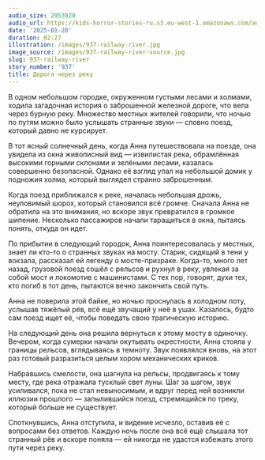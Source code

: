 ```yaml
---
audio_size: 2953920
audio_url: https://kids-horror-stories-ru.s3.eu-west-1.amazonaws.com/audio/937-railway-river.mp3
date: '2025-01-20'
duration: 02:27
illustration: /images/937-railway-river.jpg
image_source: /images/937-railway-river-source.jpg
slug: 937-railway-river
story_number: '937'
title: Дорога через реку
---
```


В одном небольшом городке, окруженном густыми лесами и холмами, ходила загадочная история о заброшенной железной дороге, что вела через бурную реку. Множество местных жителей говорили, что ночью по путям можно было услышать странные звуки — словно поезд, который давно не курсирует.

В тот ясный солнечный день, когда Анна путешествовала на поезде, она увидела из окна живописный вид — извилистая река, обрамлённая высокими горными склонами и зелёными лесами, казалась совершенно безопасной. Однако её взгляд упал на небольшой домик у подножия холма, который выглядел странно заброшенным.

Когда поезд приближался к реке, началась небольшая дрожь, неуловимый шорох, который становился всё громче. Сначала Анна не обратила на это внимания, но вскоре звук превратился в громкое шипение. Несколько пассажиров начали таращиться в окна, пытаясь понять, откуда он идет.

По прибытии в следующий городок, Анна поинтересовалась у местных, знает ли кто-то о странных звуках на мосту. Старик, сидящий в тени у вокзала, рассказал ей легенду о мосте-призраке. Когда-то, много лет назад, грузовой поезд сошёл с рельсов и рухнул в реку, увлекая за собой мост и локомотив с машинистами. С тех пор, говорят, духи тех, кто погиб в тот день, пытаются вечно закончить свой путь.

Анна не поверила этой байке, но ночью проснулась в холодном поту, услышав тяжёлый рёв, всё ещё звучащий у неё в ушах. Казалось, будто сам поезд ищет её, чтобы поведать свою трагическую историю.

На следующий день она решила вернуться к этому мосту в одиночку. Вечером, когда сумерки начали окутывать окрестности, Анна стояла у границы рельсов, вглядываясь в темноту. Звук появлялся вновь, на этот раз готовый разразиться целым хором механических криков.

Набравшись смелости, она шагнула на рельсы, продвигаясь к тому месту, где река отражала тусклый свет луны. Шаг за шагом, звук усиливался, пока не стал невыносимым, и вдруг перед ней возникли иллюзии прошлого — запылившийся поезд, стремящийся по треку, который больше не существует.

Споткнувшись, Анна отступила, и видение исчезло, оставив её с вопросами без ответов. Каждую ночь после она всё ещё слышала тот странный рёв и вскоре поняла — ей никогда не удастся избежать этого пути через реку.